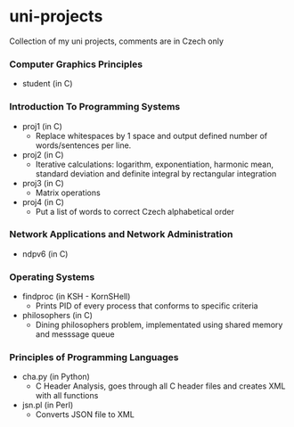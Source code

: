 # uni-projects
Collection of my uni projects, comments are in Czech only


### Computer Graphics Principles
- student (in C)

### Introduction To Programming Systems
- proj1 (in C)
  - Replace whitespaces by 1 space and output defined number of words/sentences per line.
- proj2 (in C)
  - Iterative calculations: logarithm, exponentiation, harmonic mean, standard deviation and definite integral by rectangular integration
- proj3 (in C)
  - Matrix operations
- proj4 (in C)
  - Put a list of words to correct Czech alphabetical order

### Network Applications and Network Administration
- ndpv6 (in C)

### Operating Systems
- findproc (in KSH - KornSHell)
  - Prints PID of every process that conforms to specific criteria 
- philosophers (in C)
  - Dining philosophers problem, implementated using shared memory and messsage queue

### Principles of Programming Languages
- cha.py (in Python)
  - C Header Analysis, goes through all C header files and creates XML with all functions
- jsn.pl (in Perl)
  - Converts JSON file to XML
